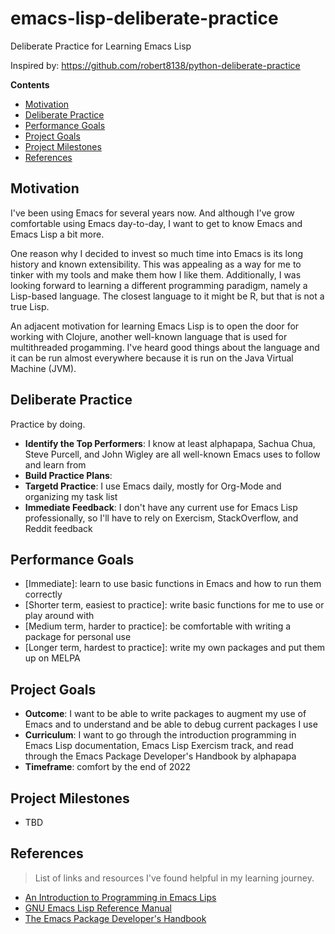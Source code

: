 # emacs-lisp-deliberate-practice

Deliberate Practice for Learning Emacs Lisp

Inspired by: https://github.com/robert8138/python-deliberate-practice

**Contents**

- [Motivation](#motivation)
- [Deliberate Practice](#deliberate-practice)
- [Performance Goals](#performance-goals)
- [Project Goals](#project-goals)
- [Project Milestones](#project-milestones)
- [References](#reference)

## Motivation

I've been using Emacs for several years now. And although I've grow comfortable
using Emacs day-to-day, I want to get to know Emacs and Emacs Lisp a bit more.

One reason why I decided to invest so much time into Emacs is its long history
and known extensibility. This was appealing as a way for me to tinker with my
tools and make them how I like them. Additionally, I was looking forward to
learning a different programming paradigm, namely a Lisp-based language. The
closest language to it might be R, but that is not a true Lisp.

An adjacent motivation for learning Emacs Lisp is to open the door for working
with Clojure, another well-known language that is used for multithreaded
progamming. I've heard good things about the language and it can be run almost
everywhere because it is run on the Java Virtual Machine (JVM).

## Deliberate Practice

Practice by doing.

- **Identify the Top Performers**: I know at least alphapapa, Sachua Chua,
  Steve Purcell, and John Wigley are all well-known Emacs uses to follow and
  learn from
- **Build Practice Plans**:
- **Targetd Practice**: I use Emacs daily, mostly for Org-Mode and organizing
  my task list
- **Immediate Feedback**: I don't have any current use for Emacs Lisp
  professionally, so I'll have to rely on Exercism, StackOverflow, and Reddit
  feedback

## Performance Goals

- [Immediate]: learn to use basic functions in Emacs and how to run them correctly
- [Shorter term, easiest to practice]: write basic functions for me to use or
  play around with
- [Medium term, harder to practice]: be comfortable with writing a package for
  personal use
- [Longer term, hardest to practice]: write my own packages and put them up on MELPA

## Project Goals

- **Outcome**: I want to be able to write packages to augment my use of Emacs
  and to understand and be able to debug current packages I use
- **Curriculum**: I want to go through the introduction programming in Emacs
  Lisp documentation, Emacs Lisp Exercism track, and read through the Emacs
  Package Developer's Handbook by alphapapa
- **Timeframe**: comfort by the end of 2022

## Project Milestones

- TBD

## References

> List of links and resources I've found helpful in my learning journey.

- [An Introduction to Programming in Emacs
  Lips](https://www.gnu.org/software/emacs/manual/eintr.html)
- [GNU Emacs Lisp Reference
  Manual](https://www.gnu.org/software/emacs/manual/elisp.html)
- [The Emacs Package Developer's
  Handbook](https://github.com/alphapapa/emacs-package-dev-handbook)
